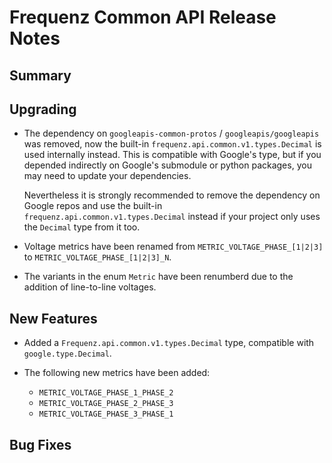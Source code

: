 # Frequenz Common API Release Notes

## Summary

<!-- Here goes a general summary of what this release is about -->

## Upgrading

- The dependency on `googleapis-common-protos` / `googleapis/googleapis` was
  removed, now the built-in `frequenz.api.common.v1.types.Decimal` is used
  internally instead. This is compatible with Google's type, but if you
  depended indirectly on Google's submodule or python packages, you may need to
  update your dependencies.

  Nevertheless it is strongly recommended to remove the dependency on Google
  repos and use the built-in `frequenz.api.common.v1.types.Decimal` instead if
  your project only uses the `Decimal` type from it too.

- Voltage metrics have been renamed from `METRIC_VOLTAGE_PHASE_[1|2|3]` to
  `METRIC_VOLTAGE_PHASE_[1|2|3]_N`.

- The variants in the enum `Metric` have been renumberd due to the addition of
  line-to-line voltages.

## New Features

- Added a `Frequenz.api.common.v1.types.Decimal` type, compatible with
  `google.type.Decimal`.

- The following new metrics have been added:
  - `METRIC_VOLTAGE_PHASE_1_PHASE_2`
  - `METRIC_VOLTAGE_PHASE_2_PHASE_3`
  - `METRIC_VOLTAGE_PHASE_3_PHASE_1`

## Bug Fixes

<!-- Here goes notable bug fixes that are worth a special mention or explanation -->
